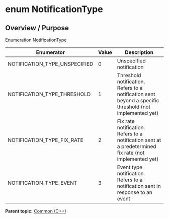 # enum NotificationType

## Overview / Purpose

Enumeration NotificationType

|Enumerator|Value|Description|
|----------|-----|-----------|
|NOTIFICATION\_TYPE\_UNSPECIFIED|0|Unspecified notification|
|NOTIFICATION\_TYPE\_THRESHOLD|1|Threshold notification. Refers to a notification sent beyond a specific threshold \(not implemented yet\)|
|NOTIFICATION\_TYPE\_FIX\_RATE|2|Fix rate notification. Refers to a notification sent at a predetermined fix rate \(not implemented yet\)|
|NOTIFICATION\_TYPE\_EVENT|3|Event type notification. Refers to a notification sent in response to an event|

**Parent topic:** [Common \(C++\)](../../summary_pages/Common.md)

